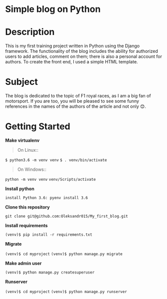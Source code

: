 Simple blog on Python
=====================


Description
=====================


This is my first training project written in Python using the Django framework.
The functionality of the blog includes the ability for authorized users to add articles, comment on them; there is also a personal account for authors.
To create the front end, I used a simple HTML template.


Subject
=======


The blog is dedicated to the topic of F1 royal races, as I am a big fan of motorsport. If you are too, you will be pleased to see some funny references in the names of the authors of the article and not only 😊.


 Getting Started
 ===============
 
**Make virtualenv**

>On Linux::

   `$ python3.6 -m venv venv`
   `$ . venv/bin/activate`

>On Windows::

   `python -m venv venv`
   `venv/Scripts/activate`

****Install python****

   `install Python 3.6: pyenv install 3.6`

****Clone this repository****

   `git clone git@github.com:Oleksandr015/My_first_blog.git`
   

****Install requirements****

   `(venv)$ pip install -r requirements.txt`

****Migrate****

   `(venv)$ cd myproject`
   `(venv)$ python manage.py migrate`

****Make admin user****

   `(venv)$ python manage.py createsuperuser`

****Runserver****

   `(venv)$ cd myproject`
   `(venv)$ python manage.py runserver`
